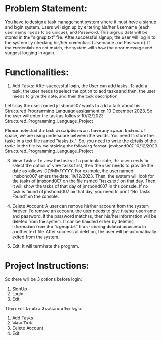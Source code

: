 # Problem Statement:
You have to design a task management system where it must have a signup
and login system. Users will sign up by entering his/her Username (each user name needs to be
unique), and Password. This signup data will be stored in the "signup.txt" file. After successful
signup, the user will log in to the system by checking his/her credentials (Username and
Password). If the credentials do not match, the system will show the error message and suggest
logging in again.



# Functionalities:
1. Add Tasks: After successful login, the User can add tasks. To add a task, the user needs to
select the option to add tasks and then, the user needs to give the date, and then the task
description.

Let’s say the user named jmsbond007 wants to add a task about his Structured
Programming Language assignment on 10 December 2023. So the user will enter the task
as follows:
10/12/2023 Structured_Programming_Language_Project

Please note that the task description won’t have any space. Instead of space, we are using
underscore between the words. You need to store the tasks in a text file named
"tasks.txt". So, you need to write the details of the tasks in the file by maintaining the
following format:
jmsbond007 10/12/2023 Structured_Programming_Language_Project

3. View Tasks: To view the tasks of a particular date, the user needs to select the option of
view tasks first, then the user needs to provide the date as follows: DD/MM/YYYY. For
example, the user named jmsbond007 enters the date: 10/12/2023. Then, the system will
look for the tasks of jmsbond007 on the file named “tasks.txt” on that day. Then, it will
show the tasks of that day of jmsbond007 in the console. If no task is found of
jmsbond007 on that day, you need to print "No Tasks Found" on the console.

5. Delete Account: A user can remove his/her account from the system forever. To remove
an account, the user needs to give his/her username and password. If the password
matches, then his/her information will be deleted from the system. It can be handled
either by deleting information from the “signup.txt” file or storing deleted accounts in
another text file. After successful deletion, the user will be automatically exited from the
system.

7. Exit: It will terminate the program.







# Project Instructions:

So there will be 3 options before login:
1. SignUp
2. Login
3. Exit
   
There will be also 3 options after login.
1. Add Tasks
2. View Task
3. Delete Account
4. Exit


